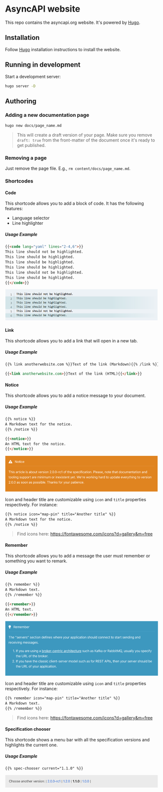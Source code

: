 # AsyncAPI website

This repo contains the asyncapi.org website. It's powered by [Hugo](https://gohugo.io).

## Installation

Follow [Hugo](https://gohugo.io) installation instructions to install the website.

## Running in development

Start a development server:

```bash
hugo server -D
```

## Authoring

### Adding a new documentation page

```bash
hugo new docs/page_name.md
```

> This will create a draft version of your page. Make sure you remove `draft: true` from the front-matter of the document once it's ready to get published.

### Removing a page

Just remove the page file. E.g., `rm content/docs/page_name.md`.

### Shortcodes

#### Code

This shortcode allows you to add a block of code. It has the following features:

* Language selector
* Line highlighter

##### Usage Example

```md
{{<code lang="yaml" lines="2-4,6">}}
This line should not be highlighted.
This line should be highlighted.
This line should be highlighted.
This line should be highlighted.
This line should not be highlighted.
This line should be highlighted.
{{</code>}}
```

![](./images/code.png)

#### Link

This shortcode allows you to add a link that will open in a new tab.

##### Usage Example

```md
{{% link anotherwebsite.com %}}Text of the link (Markdown){{% /link %}}
```

```html
{{<link anotherwebsite.com>}}Text of the link (HTML){{</link>}}
```

#### Notice

This shortcode allows you to add a notice message to your document.

##### Usage Example

```md
{{% notice %}}
A Markdown text for the notice.
{{% /notice %}}
```

```html
{{<notice>}}
An HTML text for the notice.
{{</notice>}}
```

![](./images/notice.png)

Icon and header title are customizable using `icon` and `title` properties respectively. For instance:

```md
{{% notice icon="map-pin" title="Another title" %}}
A Markdown text for the notice.
{{% /notice %}}
```

> Find icons here: https://fontawesome.com/icons?d=gallery&m=free

#### Remember

This shortcode allows you to add a message the user must remember or something you want to remark.

##### Usage Example

```md
{{% remember %}}
A Markdown text.
{{% /remember %}}
```

```html
{{<remember>}}
An HTML text.
{{</remember>}}
```

![](./images/remember.png)

Icon and header title are customizable using `icon` and `title` properties respectively. For instance:

```md
{{% remember icon="map-pin" title="Another title" %}}
A Markdown text.
{{% /remember %}}
```

> Find icons here: https://fontawesome.com/icons?d=gallery&m=free

#### Specification chooser

This shortcode shows a menu bar with all the specification versions and highlights the current one.

##### Usage Example

```md
{{% spec-chooser current="1.1.0" %}}
```

![](./images/spec-chooser.png)
